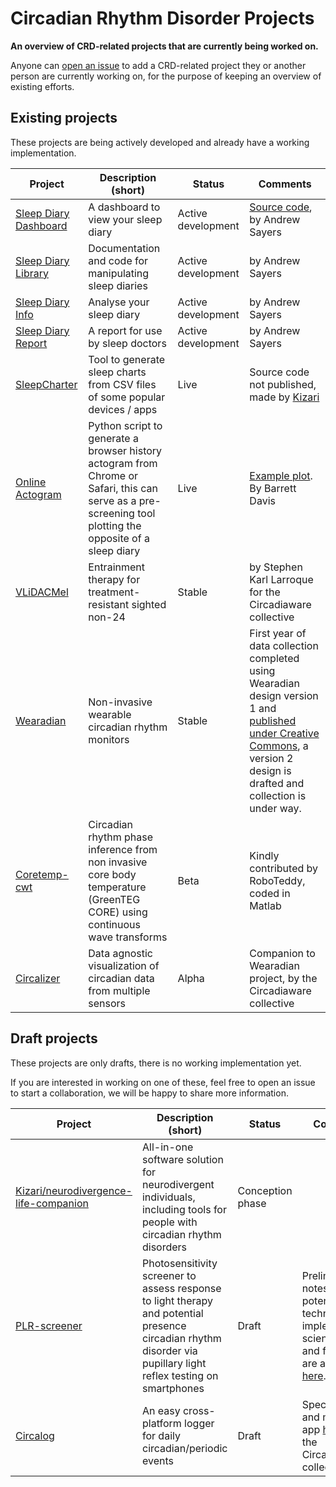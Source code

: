 # Circadian Rhythm Disorder Projects
**An overview of CRD-related projects that are currently being worked on.**

Anyone can [open an issue](https://github.com/Circadiaware/crd-projects/issues/new/choose) to add a CRD-related project they or another person are currently working on, for the purpose of keeping an overview of existing efforts.  

## Existing projects

These projects are being actively developed and already have a working implementation.

| Project      | Description (short)                                    | Status       | Comments |
|--------------|--------------------------------------------------------|--------------|----------|
| [Sleep Diary Dashboard](https://sleepdiary.github.io/dashboard) | A dashboard to view your sleep diary | Active development | [Source code](https://github.com/sleepdiary/dashboard), by Andrew Sayers |
| [Sleep Diary Library](https://github.com/sleepdiary/library) | Documentation and code for manipulating sleep diaries | Active development | by Andrew Sayers |
| [Sleep Diary Info](https://github.com/sleepdiary/info) | Analyse your sleep diary | Active development | by Andrew Sayers |
| [Sleep Diary Report](https://github.com/sleepdiary/report) | A report for use by sleep doctors | Active development | by Andrew Sayers |
| [SleepCharter](https://sleepcharter.z13.web.core.windows.net/) | Tool to generate sleep charts from CSV files of some popular devices / apps | Live | Source code not published, made by [Kizari](https://github.com/Kizari) |
| [Online Actogram](https://github.com/barrettfdavis/online_actogram) | Python script to generate a browser history actogram from Chrome or Safari, this can serve as a pre-screening tool plotting the opposite of a sleep diary | Live | [Example plot](https://www.reddit.com/r/N24/comments/hxve2w/dont_delete_your_browser_history/). By Barrett Davis |
| [VLiDACMel](https://github.com/Circadiaware/VLiDACMel-entrainment-therapy-non24) | Entrainment therapy for treatment-resistant sighted non-24 | Stable | by Stephen Karl Larroque for the Circadiaware collective |
| [Wearadian](https://github.com/Circadiaware/wearadian) | Non-invasive wearable circadian rhythm monitors | Stable | First year of data collection completed using Wearadian design version 1 and [published under Creative Commons](https://figshare.com/projects/MyNon24/101804), a version 2 design is drafted and collection is under way. |
| [Coretemp-cwt](https://github.com/Circadiaware/coretemp-cwt) | Circadian rhythm phase inference from non invasive core body temperature (GreenTEG CORE) using continuous wave transforms | Beta | Kindly contributed by RoboTeddy, coded in Matlab |
| [Circalizer](https://github.com/Circadiaware/circalizer) | Data agnostic visualization of circadian data from multiple sensors | Alpha | Companion to Wearadian project, by the Circadiaware collective |

## Draft projects

These projects are only drafts, there is no working implementation yet.

If you are interested in working on one of these, feel free to open an issue to start a collaboration, we will be happy to share more information.

| Project      | Description (short)                                    | Status       | Comments |
|--------------|--------------------------------------------------------|--------------|----------|
| [Kizari/neurodivergence-life-companion](https://github.com/Kizari/neurodivergence-life-companion) | All-in-one software solution for neurodivergent individuals, including tools for people with circadian rhythm disorders | Conception phase | |
| [PLR-screener](https://github.com/Circadiaware/crd-projects/blob/main/drafts/plr-screener.md) | Photosensitivity screener to assess response to light therapy and potential presence circadian rhythm disorder via pupillary light reflex testing on smartphones | Draft | Preliminary notes on potential technical implementation, scientific basis and feasability are available [here](https://github.com/Circadiaware/crd-projects/blob/main/drafts/plr-screener.md).|
| [Circalog](https://github.com/Circadiaware/circalog) | An easy cross-platform logger for daily circadian/periodic events | Draft | Specifications and mock-up app [here](https://github.com/Circadiaware/circalog). By the Circadiaware collective. |
